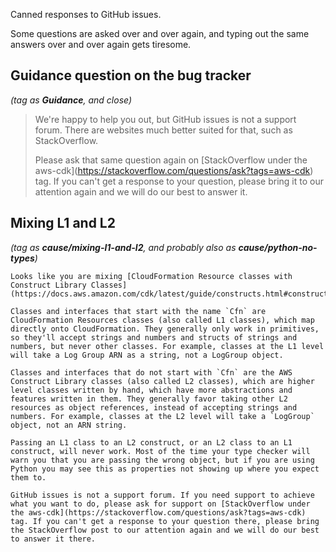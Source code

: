 Canned responses to GitHub issues.

Some questions are asked over and over again, and typing out the same answers over and over again gets tiresome.

## Guidance question on the bug tracker

*(tag as **Guidance**, and close)*

> We're happy to help you out, but GitHub issues is not a support forum. There are websites much better suited for that, such as StackOverflow.
>
> Please ask that same question again on \[StackOverflow under the aws-cdk](https://stackoverflow.com/questions/ask?tags=aws-cdk) tag. If you can't get a response to your question, please bring it to our attention again and we will do our best to answer it.

## Mixing L1 and L2

*(tag as **cause/mixing-l1-and-l2**, and probably also as **cause/python-no-types**)*

```
Looks like you are mixing [CloudFormation Resource classes with Construct Library Classes](https://docs.aws.amazon.com/cdk/latest/guide/constructs.html#constructs_lib). 

Classes and interfaces that start with the name `Cfn` are CloudFormation Resources classes (also called L1 classes), which map directly onto CloudFormation. They generally only work in primitives, so they'll accept strings and numbers and structs of strings and numbers, but never other classes. For example, classes at the L1 level will take a Log Group ARN as a string, not a LogGroup object.

Classes and interfaces that do not start with `Cfn` are the AWS Construct Library classes (also called L2 classes), which are higher level classes written by hand, which have more abstractions and features written in them. They generally favor taking other L2 resources as object references, instead of accepting strings and numbers. For example, classes at the L2 level will take a `LogGroup` object, not an ARN string.

Passing an L1 class to an L2 construct, or an L2 class to an L1 construct, will never work. Most of the time your type checker will warn you that you are passing the wrong object, but if you are using Python you may see this as properties not showing up where you expect them to.

GitHub issues is not a support forum. If you need support to achieve what you want to do, please ask for support on [StackOverflow under the aws-cdk](https://stackoverflow.com/questions/ask?tags=aws-cdk) tag. If you can't get a response to your question there, please bring the StackOverflow post to our attention again and we will do our best to answer it there.
```
